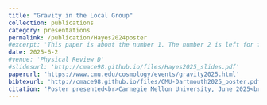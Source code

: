 ```yaml
---
title: "Gravity in the Local Group"
collection: publications
category: presentations
permalink: /publication/Hayes2024poster
#excerpt: 'This paper is about the number 1. The number 2 is left for future work.'
date: 2025-6-2
#venue: 'Physical Review D'
#slidesurl: 'http://cmace98.github.io/files/Hayes2025_slides.pdf'
paperurl: 'https://www.cmu.edu/cosmology/events/gravity2025.html'
bibtexurl: 'http://cmace98.github.io/files/CMU-Dartmouth2025_poster.pdf'
citation: 'Poster presented<br>Carnegie Mellon University, June 2025<br>Title: <i>Calibrating the SIDM Gravothermal Catastrophe with N-body Simulations</i> <br> <b>Charlie Mace</b>, Shengqi Yang, Annika H. G. Peter, Zhichao Carton Zeng, Xiaolong Du, Andrew Benson'
---
```


